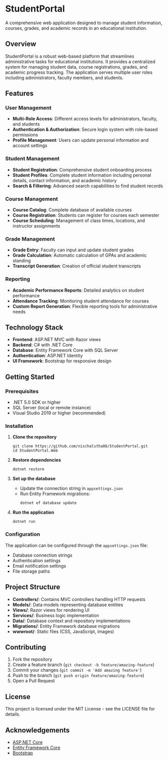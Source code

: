 # StudentPortal

A comprehensive web application designed to manage student information, courses, grades, and academic records in an educational institution.

## Overview

StudentPortal is a robust web-based platform that streamlines administrative tasks for educational institutions. It provides a centralized system for managing student data, course registrations, grades, and academic progress tracking. The application serves multiple user roles including administrators, faculty members, and students.

## Features

### User Management
- **Multi-Role Access**: Different access levels for administrators, faculty, and students
- **Authentication & Authorization**: Secure login system with role-based permissions
- **Profile Management**: Users can update personal information and account settings

### Student Management
- **Student Registration**: Comprehensive student onboarding process
- **Student Profiles**: Complete student information including personal details, contact information, and academic history
- **Search & Filtering**: Advanced search capabilities to find student records

### Course Management
- **Course Catalog**: Complete database of available courses
- **Course Registration**: Students can register for courses each semester
- **Course Scheduling**: Management of class times, locations, and instructor assignments

### Grade Management
- **Grade Entry**: Faculty can input and update student grades
- **Grade Calculation**: Automatic calculation of GPAs and academic standing
- **Transcript Generation**: Creation of official student transcripts

### Reporting
- **Academic Performance Reports**: Detailed analytics on student performance
- **Attendance Tracking**: Monitoring student attendance for courses
- **Custom Report Generation**: Flexible reporting tools for administrative needs

## Technology Stack

- **Frontend**: ASP.NET MVC with Razor views
- **Backend**: C# with .NET Core
- **Database**: Entity Framework Core with SQL Server
- **Authentication**: ASP.NET Identity
- **UI Framework**: Bootstrap for responsive design

## Getting Started

### Prerequisites
- .NET 5.0 SDK or higher
- SQL Server (local or remote instance)
- Visual Studio 2019 or higher (recommended)

### Installation

1. **Clone the repository**
   ```
   git clone https://github.com/nischalstha08/StudentPortal.git
   cd StudentPortal.Web
   ```

2. **Restore dependencies**
   ```
   dotnet restore
   ```

3. **Set up the database**
   - Update the connection string in `appsettings.json`
   - Run Entity Framework migrations:
     ```
     dotnet ef database update
     ```

4. **Run the application**
   ```
   dotnet run
   ```

### Configuration

The application can be configured through the `appsettings.json` file:
- Database connection strings
- Authentication settings
- Email notification settings
- File storage paths

## Project Structure

- **Controllers/**: Contains MVC controllers handling HTTP requests
- **Models/**: Data models representing database entities
- **Views/**: Razor views for rendering UI
- **Services/**: Business logic implementation
- **Data/**: Database context and repository implementations
- **Migrations/**: Entity Framework database migrations
- **wwwroot/**: Static files (CSS, JavaScript, images)

## Contributing

1. Fork the repository
2. Create a feature branch (`git checkout -b feature/amazing-feature`)
3. Commit your changes (`git commit -m 'Add amazing feature'`)
4. Push to the branch (`git push origin feature/amazing-feature`)
5. Open a Pull Request

## License

This project is licensed under the MIT License - see the LICENSE file for details.

## Acknowledgements

- [ASP.NET Core](https://docs.microsoft.com/en-us/aspnet/core/)
- [Entity Framework Core](https://docs.microsoft.com/en-us/ef/core/)
- [Bootstrap](https://getbootstrap.com/)
